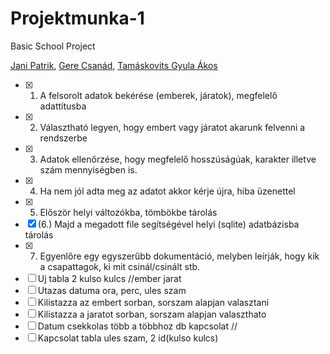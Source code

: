 # Projektmunka-1

Basic School Project

[Jani Patrik](https://github.com/OHOKs), [Gere Csanád](https://github.com/csanszy), [Tamáskovits Gyula Ákos](https://github.com/TGyAkos)

- [X] 1. A felsorolt adatok bekérése (emberek, járatok), megfelelő adattítusba
- [X] 2. Választható legyen, hogy embert vagy járatot akarunk felvenni a rendszerbe
- [X] 3. Adatok ellenőrzése, hogy megfelelő hosszúságúak, karakter illetve szám mennyiségben is.
- [X] 4. Ha nem jól adta meg az adatot akkor kérje újra, hiba üzenettel
- [X] 5. Először helyi változókba, tömbökbe tárolás
- [X] (6.) Majd a megadott file segítségével helyi (sqlite) adatbázisba tárolás
- [X] 7. Egyenlőre egy egyszerűbb dokumentáció, melyben leírják, hogy kik a csapattagok, ki mit csinál/csinált stb.
- [ ] Uj tabla 2 kulso kulcs //ember jarat
- [ ] Utazas datuma ora, perc, ules szam
- [ ] Kilistazza az embert sorban, sorszam alapjan valasztani
- [ ] Kilistazza a jaratot sorban, sorszam alapjan valaszthato
- [ ] Datum csekkolas több a többhoz db kapcsolat //
- [ ] Kapcsolat tabla ules szam, 2 id(kulso kulcs) 
